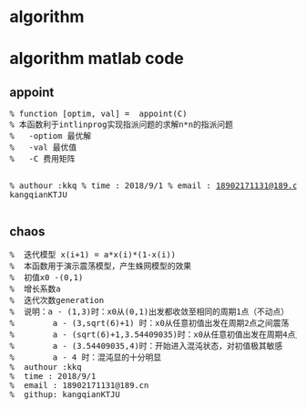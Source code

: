 # algorithm
<h1>algorithm matlab code</h1>
<h2>appoint</h2>
<pre>
% function [optim, val] =  appoint(C)
% 本函数利于intlinprog实现指派问题的求解n*n的指派问题
%   -optiom 最优解
%   -val 最优值
%   -C 费用矩阵

%  authour :kkq
%  time : 2018/9/1
%  email : 18902171131@189.cn
%  githup: kangqianKTJU
</pre>
</hr>
<h2>chaos</h2>
<pre>
%  迭代模型 x(i+1) = a*x(i)*(1-x(i))
%  本函数用于演示震荡模型，产生蛛网模型的效果
%  初值x0 -(0,1)
%  增长系数a
%  迭代次数generation
%  说明：a - (1,3)时：x0从(0,1)出发都收敛至相同的周期1点（不动点）
%        a - (3,sqrt(6)+1) 时：x0从任意初值出发在周期2点之间震荡
%        a - (sqrt(6)+1,3.54409035)时：x0从任意初值出发在周期4点之间震荡
%        a - (3.54409035,4)时：开始进入混沌状态，对初值极其敏感
%        a - 4 时：混沌显的十分明显
%  authour :kkq
%  time : 2018/9/1
%  email : 18902171131@189.cn
%  githup: kangqianKTJU
</pre>

